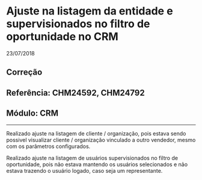 # Ajuste na listagem da entidade e supervisionados no filtro de oportunidade no CRM
23/07/2018
## Correção
## Referência: CHM24592, CHM24792
## Módulo: CRM
***

Realizado ajuste na listagem de cliente / organização, pois estava sendo possivel visualizar cliente / organização vinculado a outro vendedor, mesmo com os parâmetros configurados.

Realizado ajuste na listagem de usuários supervisionados no filtro de oportunidade, pois não estava mantendo os usuários selecionados e não estava trazendo o usuário logado, caso seja um representante.
